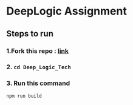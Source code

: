 # DeepLogic Assignment

## Steps to run

### 1.Fork this repo : [link](https://github.com/aRc-rAy/Deep_Logic_Tech)

### 2. `cd Deep_Logic_Tech`

### 3. Run this command

```
npm run build
```
